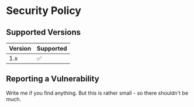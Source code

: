 # Security Policy

## Supported Versions

| Version | Supported          |
| ------- | ------------------ |
| 1.x     | :white_check_mark: |

## Reporting a Vulnerability

Write me if you find anything. But this is rather small - so there shouldn't be much.
